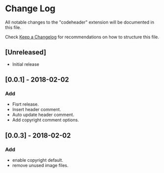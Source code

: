 # Change Log
All notable changes to the "codeheader" extension will be documented in this file.

Check [Keep a Changelog](http://keepachangelog.com/) for recommendations on how to structure this file.

## [Unreleased]
- Initial release

## [0.0.1] - 2018-02-02
### Add
- Fisrt release.
- Insert header comment.
- Auto update header comment.
- Add copyright comment options.

## [0.0.3] - 2018-02-02
### Add
- enable copyright default.
- remove unused image files.